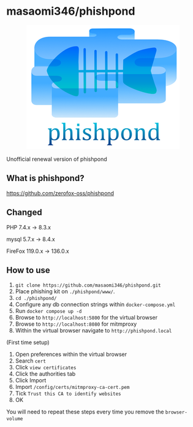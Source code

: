 # masaomi346/phishpond
<p align="center"><img src="./phishpond.png"></p>

Unofficial renewal version of phishpond

## What is phishpond?
https://github.com/zerofox-oss/phishpond

## Changed
PHP 7.4.x -> 8.3.x

mysql 5.7.x  -> 8.4.x

FireFox 119.0.x  -> 136.0.x

## How to use
1. `git clone https://github.com/masaomi346/phishpond.git`
2. Place phishing kit on `./phishpond/www/`.
3. `cd ./phishpond/`
4. Configure any db connection strings within `docker-compose.yml`
5. Run `docker compose up -d`
6. Browse to `http://localhost:5800` for the virtual browser
7. Browse to `http://localhost:8080` for mitmproxy
8. Within the virtual browser navigate to `http://phishpond.local`

(First time setup)
1. Open preferences within the virtual browser
2. Search `cert`
3. Click `view certificates`
4. Click the authorities tab
5. Click Import
6. Import `/config/certs/mitmproxy-ca-cert.pem`
7. Tick `Trust this CA to identify websites`
8. OK

You will need to repeat these steps every time you remove the `browser-volume`
